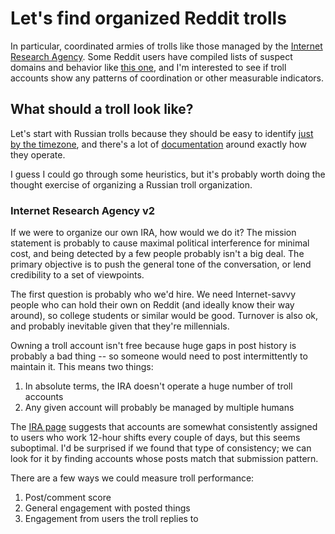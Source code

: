 # Let's find organized Reddit trolls
In particular, coordinated armies of trolls like those managed by the [Internet
Research Agency](https://en.wikipedia.org/wiki/Internet_Research_Agency). Some
Reddit users have compiled lists of suspect domains and behavior like [this
one](https://www.reddit.com/r/Fuckthealtright/comments/9hspmo/the_donald_is_actively_promoting_russian/),
and I'm interested to see if troll accounts show any patterns of coordination or
other measurable indicators.

## What should a troll look like?
Let's start with Russian trolls because they should be easy to identify [just by
the timezone](https://twitter.com/LamarWhiteJr/status/1040138113279045632), and
there's a lot of
[documentation](https://en.wikipedia.org/wiki/Timeline_of_Russian_interference_in_the_2016_United_States_elections)
around exactly how they operate.

I guess I could go through some heuristics, but it's probably worth doing the
thought exercise of organizing a Russian troll organization.

### Internet Research Agency v2
If we were to organize our own IRA, how would we do it? The mission statement is
probably to cause maximal political interference for minimal cost, and being
detected by a few people probably isn't a big deal. The primary objective is to
push the general tone of the conversation, or lend credibility to a set of
viewpoints.

The first question is probably who we'd hire. We need Internet-savvy people who
can hold their own on Reddit (and ideally know their way around), so college
students or similar would be good. Turnover is also ok, and probably inevitable
given that they're millennials.

Owning a troll account isn't free because huge gaps in post history is probably
a bad thing -- so someone would need to post intermittently to maintain it. This
means two things:

1. In absolute terms, the IRA doesn't operate a huge number of troll accounts
2. Any given account will probably be managed by multiple humans

The [IRA page](https://en.wikipedia.org/wiki/Internet_Research_Agency) suggests
that accounts are somewhat consistently assigned to users who work 12-hour
shifts every couple of days, but this seems suboptimal. I'd be surprised if we
found that type of consistency; we can look for it by finding accounts whose
posts match that submission pattern.

There are a few ways we could measure troll performance:

1. Post/comment score
2. General engagement with posted things
3. Engagement from users the troll replies to


